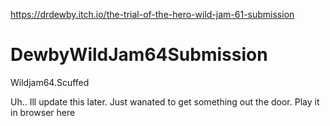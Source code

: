 https://drdewby.itch.io/the-trial-of-the-hero-wild-jam-61-submission

# DewbyWildJam64Submission
Wildjam64.Scuffed

Uh.. Ill update this later. Just wanated to get something out the door. Play it in browser here 
